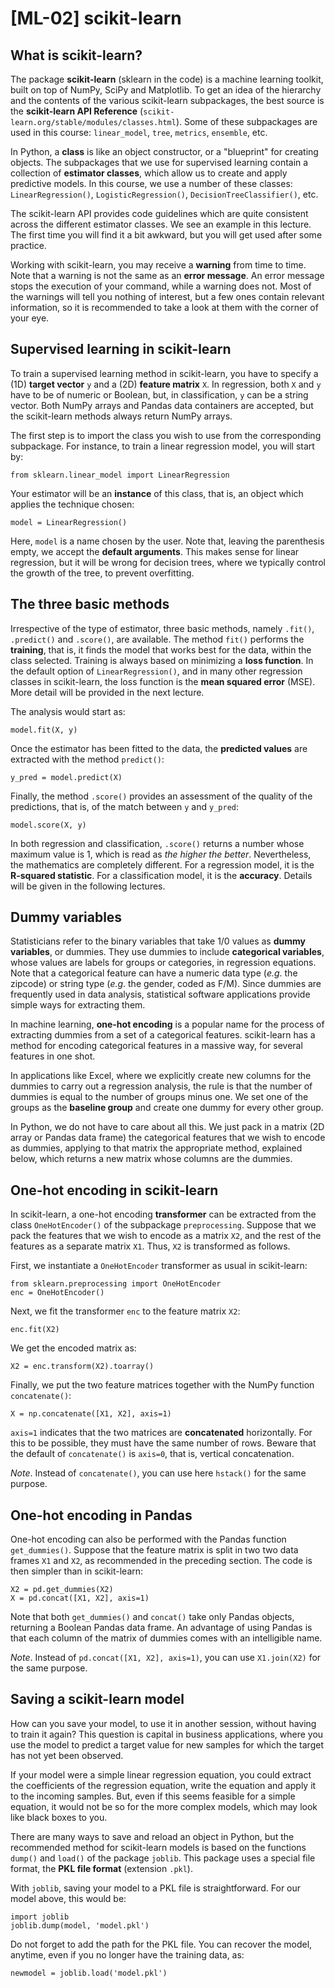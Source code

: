 # [ML-02] scikit-learn

## What is scikit-learn?

The package **scikit-learn** (sklearn in the code) is a machine learning toolkit, built on top of NumPy, SciPy and Matplotlib. To get an idea of the hierarchy and the contents of the various scikit-learn subpackages, the best source is the **scikit-learn API Reference** (`scikit-learn.org/stable/modules/classes.html`). Some of these subpackages are used in this course: `linear_model`, `tree`, `metrics`, `ensemble`, etc.

In Python, a **class** is like an object constructor, or a "blueprint" for creating objects. The subpackages that we use for supervised learning contain a collection of **estimator classes**, which allow us to create and apply predictive models. In this course, we use a number of these classes: `LinearRegression()`, `LogisticRegression()`, `DecisionTreeClassifier()`, etc.

The scikit-learn API provides code guidelines which are quite consistent across the different estimator classes. We see an example in this lecture. The first time you will find it a bit awkward, but you will get used after some practice.

Working with scikit-learn, you may receive a **warning** from time to time. Note that a warning is not the same as an **error message**. An error message stops the execution of your command, while a warning does not. Most of the warnings will tell you nothing of interest, but a few ones contain relevant information, so it is recommended to take a look at them with the corner of your eye.

## Supervised learning in scikit-learn

To train a supervised learning method in scikit-learn, you have to specify a (1D) **target vector** `y` and a (2D) **feature matrix** `X`. In regression, both `X` and `y` have to be of numeric or Boolean, but, in classification, `y` can be a string vector. Both NumPy arrays and Pandas data containers are accepted, but the scikit-learn methods always return NumPy arrays.

The first step is to import the class you wish to use from the corresponding subpackage. For instance, to train a linear regression model, you will start by:

```
from sklearn.linear_model import LinearRegression
```

Your estimator will be an **instance** of this class, that is, an object which applies the technique chosen:

```
model = LinearRegression()
```

Here, `model` is a name chosen by the user. Note that, leaving the parenthesis empty, we accept the **default arguments**. This makes sense for linear regression, but it will be wrong for decision trees, where we typically control the growth of the tree, to prevent overfitting.

## The three basic methods

Irrespective of the type of estimator, three basic methods, namely `.fit()`, `.predict()` and `.score()`, are available. The method `fit()` performs the **training**, that is, it finds the model that works best for the data, within the class selected. Training is always based on minimizing a **loss function**. In the default option of `LinearRegression()`, and in many other regression classes in scikit-learn, the loss function is the **mean squared error** (MSE). More detail will be provided in the next lecture.

The analysis would start as:

```
model.fit(X, y)
```

Once the estimator has been fitted to the data, the **predicted values** are extracted with the method `predict()`:

```
y_pred = model.predict(X)
```

Finally, the method `.score()` provides an assessment of the quality of the predictions, that is, of the match between `y` and `y_pred`:

```
model.score(X, y)
```

In both regression and classification, `.score()` returns a number whose maximum value is 1, which is read as *the higher the better*. Nevertheless, the mathematics are completely different. For a regression model, it is the **R-squared statistic**. For a classification model, it is the **accuracy**. Details will be given in the following lectures.

## Dummy variables

Statisticians refer to the binary variables that take 1/0 values as **dummy variables**, or dummies. They use dummies to include **categorical variables**, whose values are labels for groups or categories, in regression equations. Note that a categorical feature can have a numeric data type (*e.g*. the zipcode) or string type (*e.g*. the gender, coded as F/M). Since dummies are frequently used in data analysis, statistical software applications provide simple ways for extracting them. 

In machine learning, **one-hot encoding** is a popular name for the process of extracting dummies from a set of a categorical features. scikit-learn has a method for encoding categorical features in a massive way, for several features in one shot. 

In applications like Excel, where we explicitly create new columns for the dummies to carry out a regression analysis, the rule is that the number of dummies is equal to the number of groups minus one. We set one of the groups as the **baseline group** and create one dummy for every other group. 

In Python, we do not have to care about all this. We just pack in a matrix (2D array or Pandas data frame) the categorical features that we wish to encode as dummies, applying to that matrix the appropriate method, explained below, which returns a new matrix whose columns are the dummies.

## One-hot encoding in scikit-learn

In scikit-learn, a one-hot encoding **transformer** can be extracted from the class `OneHotEncoder()` of the subpackage `preprocessing`. Suppose that we pack the features that we wish to encode as a matrix `X2`, and the rest of the features as a separate matrix `X1`. Thus, `X2` is transformed as follows. 

First, we instantiate a `OneHotEncoder` transformer as usual in scikit-learn:

```
from sklearn.preprocessing import OneHotEncoder
enc = OneHotEncoder()
```

Next, we fit the transformer `enc` to the feature matrix `X2`:

```
enc.fit(X2)
```

We get the encoded matrix as:

```
X2 = enc.transform(X2).toarray()
```

Finally, we put the two feature matrices together with the NumPy function `concatenate()`:

```
X = np.concatenate([X1, X2], axis=1)
```

`axis=1` indicates that the two matrices are **concatenated** horizontally. For this to be possible, they must have the same number of rows. Beware that the default of `concatenate()` is `axis=0`, that is, vertical concatenation.

*Note*. Instead of `concatenate()`, you can use here `hstack()` for the same purpose.

## One-hot encoding in Pandas

One-hot encoding can also be performed with the Pandas function `get_dummies()`. Suppose that the feature matrix is split in two two data frames `X1` and `X2`, as recommended in the preceding section. The code is then simpler than in scikit-learn:

```
X2 = pd.get_dummies(X2)
X = pd.concat([X1, X2], axis=1)
```

Note that both `get_dummies()` and `concat()` take only Pandas objects, returning a Boolean Pandas data frame. An advantage of using Pandas is that each column of the matrix of dummies comes with an intelligible name.

*Note*. Instead of `pd.concat([X1, X2], axis=1)`, you can use `X1.join(X2)` for the same purpose.

## Saving a scikit-learn model

How can you save your model, to use it in another session, without having to train it again? This question is capital in business applications, where you use the model to predict a target value for new samples for which the target has not yet been observed. 

If your model were a simple linear regression equation, you could extract the coefficients of the regression equation, write the equation and apply it to the incoming samples. But, even if this seems feasible for a simple equation, it would not be so for the more complex models, which may look like black boxes to you. 

There are many ways to save and reload an object in Python, but the recommended method for scikit-learn models is based on the functions `dump()` and `load()` of the package `joblib`. This package uses a special file format, the **PKL file format** (extension `.pkl`).

With `joblib`, saving your model to a PKL file is straightforward. For our model above, this would be:

```
import joblib
joblib.dump(model, 'model.pkl')
```

Do not forget to add the path for the PKL file. You can recover the model, anytime, even if you no longer have the training data, as:

```
newmodel = joblib.load('model.pkl')
```
